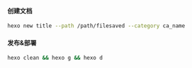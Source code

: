 #### 创建文档
```bash
hexo new title --path /path/filesaved --category ca_name
```

#### 发布&部署
```bash
hexo clean && hexo g && hexo d
```